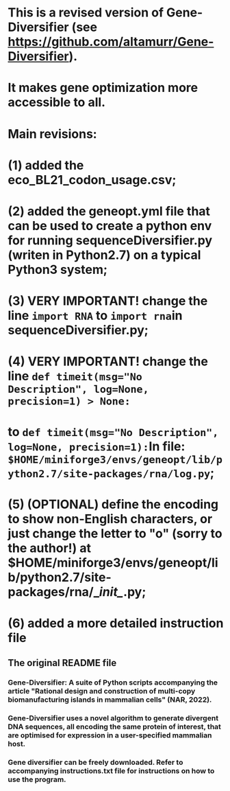 # This is a revised version of Gene-Diversifier (see https://github.com/altamurr/Gene-Diversifier). 
# It makes gene optimization more accessible to all. 
# Main revisions:
# (1) added the eco_BL21_codon_usage.csv; 
# (2) added the geneopt.yml file that can be used to create a python env for running sequenceDiversifier.py (writen in Python2.7) on a typical Python3 system;
# (3) VERY IMPORTANT! change the line `import RNA` to `import rna`in sequenceDiversifier.py;
# (4) VERY IMPORTANT! change the line `def timeit(msg="No Description", log=None, precision=1) > None:`
#                     to `def timeit(msg="No Description", log=None, precision=1):`In file: `$HOME/miniforge3/envs/geneopt/lib/python2.7/site-packages/rna/log.py`; 
# (5) (OPTIONAL) define the encoding to show non-English characters, or just change the letter to "o" (sorry to the author!) at $HOME/miniforge3/envs/geneopt/lib/python2.7/site-packages/rna/\__init\__.py;
# (6) added a more detailed  instruction file

## The original README file
### Gene-Diversifier: A suite of Python scripts accompanying the article "Rational design and construction of multi-copy biomanufacturing islands in mammalian cells" (NAR, 2022).
### Gene-Diversifier uses a novel algorithm to generate divergent DNA sequences, all encoding the same protein of interest, that are optimised for expression in a user-specified mammalian host.
### Gene diversifier can be freely downloaded. Refer to accompanying instructions.txt file for instructions on how to use the program.
